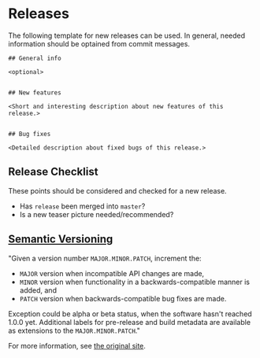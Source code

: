 # Releases

The following template for new releases can be used.
In general, needed information should be optained from commit messages.

```text
## General info

<optional>


## New features

<Short and interesting description about new features of this release.>


## Bug fixes

<Detailed description about fixed bugs of this release.>
```

## Release Checklist

These points should be considered and checked for a new release.

* Has `release` been merged into `master`?
* Is a new teaser picture needed/recommended?

## [Semantic Versioning][www_semantic_versioning]

"Given a version number `MAJOR.MINOR.PATCH`, increment the:

* `MAJOR` version when incompatible API changes are made,
* `MINOR` version when functionality in a backwards-compatible manner is added, and
* `PATCH` version when backwards-compatible bug fixes are made.

Exception could be alpha or beta status, when the software hasn't reached 1.0.0 yet.
Additional labels for pre-release and build metadata are available as extensions to the `MAJOR.MINOR.PATCH`."

For more information, see [the original site][www_semantic_versioning].

[www_semantic_versioning]: https://semver.org
